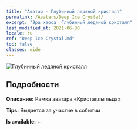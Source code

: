 ```yaml
---
title: "Аватар - Глубинный ледяной кристалл"
permalink: /Avatars/Deep Ice Crystal/
excerpt: "Эра хаоса  Глубинный ледяной кристалл"
last_modified_at: 2021-06-30
locale: ru
ref: "Deep Ice Crystal.md"
toc: false
classes: wide
---
```

 ![Глубинный ледяной кристалл](/images/a/avatarFrame_91.png)

## Подробности

 **Описание:** Рамка аватара «Кристаллы льда» 

 **Tips:** Выдается за участие в событии 

 **Is available:**  + 


